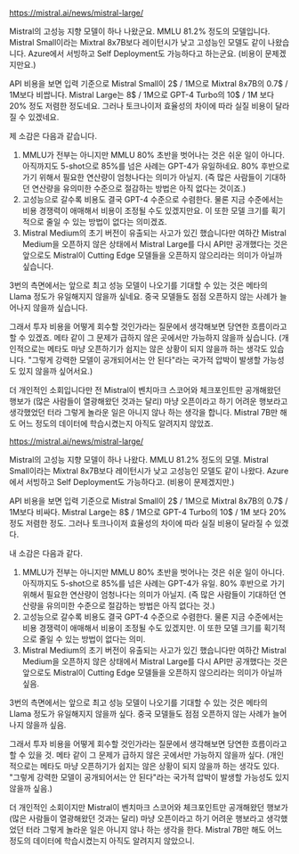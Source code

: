 https://mistral.ai/news/mistral-large/

Mistral의 고성능 지향 모델이 하나 나왔군요. MMLU 81.2% 정도의 모델입니다. Mistral Small이라는 Mixtral 8x7B보다 레이턴시가 낮고 고성능인 모델도 같이 나왔습니다. Azure에서 서빙하고 Self Deployment도 가능하다고 하는군요. (비용이 문제겠지만요.)

API 비용을 보면 입력 기준으로 Mistral Small이 2$ / 1M으로 Mixtral 8x7B의 0.7$ / 1M보다 비쌉니다. Mistral Large는 8$ / 1M으로 GPT-4 Turbo의 10$ / 1M 보다 20% 정도 저렴한 정도네요. 그러나 토크나이저 효율성의 차이에 따라 실질 비용이 달라질 수 있겠네요.

제 소감은 다음과 같습니다.

1. MMLU가 전부는 아니지만 MMLU 80% 초반을 벗어나는 것은 쉬운 일이 아니다. 아직까지도 5-shot으로 85%를 넘은 사례는 GPT-4가 유일하네요. 80% 후반으로 가기 위해서 필요한 연산량이 엄청나다는 의미가 아닐지. (즉 많은 사람들이 기대하던 연산량을 유의미한 수준으로 절감하는 방법은 아직 없다는 것이죠.)
2. 고성능으로 갈수록 비용도 결국 GPT-4 수준으로 수렴한다. 물론 지금 수준에서는 비용 경쟁력이 애매해서 비용이 조정될 수도 있겠지만요. 이 또한 모델 크기를 획기적으로 줄일 수 있는 방법이 없다는 의미겠죠.
3. Mistral Medium의 초기 버전이 유출되는 사고가 있긴 했습니다만 여하간 Mistral Medium을 오픈하지 않은 상태에서 Mistral Large를 다시 API만 공개했다는 것은 앞으로도 Mistral이 Cutting Edge 모델들을 오픈하지 않으리라는 의미가 아닐까 싶습니다.

3번의 측면에서는 앞으로 최고 성능 모델이 나오기를 기대할 수 있는 것은 메타의 Llama 정도가 유일해지지 않을까 싶네요. 중국 모델들도 점점 오픈하지 않는 사례가 늘어나지 않을까 싶습니다.

그래서 투자 비용을 어떻게 회수할 것인가라는 질문에서 생각해보면 당연한 흐름이라고 할 수 있겠죠. 메타 같이 그 문제가 급하지 않은 곳에서만 가능하지 않을까 싶습니다. (개인적으로는 메타도 마냥 오픈하기가 쉽지는 않은 상황이 되지 않을까 하는 생각도 있습니다. "그렇게 강력한 모델이 공개되어서는 안 된다"라는 국가적 압박이 발생할 가능성도 있지 않을까 싶어서요.)

더 개인적인 소회입니다만 전 Mistral이 벤치마크 스코어와 체크포인트만 공개해왔던 행보가 (많은 사람들이 열광해왔던 것과는 달리) 마냥 오픈이라고 하기 어려운 행보라고 생각했었던 터라 그렇게 놀라운 일은 아니지 않나 하는 생각을 합니다. Mistral 7B만 해도 어느 정도의 데이터에 학습시켰는지 아직도 알려지지 않았죠.


https://mistral.ai/news/mistral-large/

Mistral의 고성능 지향 모델이 하나 나왔다. MMLU 81.2% 정도의 모델. Mistral Small이라는 Mixtral 8x7B보다 레이턴시가 낮고 고성능인 모델도 같이 나왔다. Azure에서 서빙하고 Self Deployment도 가능하다고. (비용이 문제겠지만.)

API 비용을 보면 입력 기준으로 Mistral Small이 2$ / 1M으로 Mixtral 8x7B의 0.7$ / 1M보다 비싸다. Mistral Large는 8$ / 1M으로 GPT-4 Turbo의 10$ / 1M 보다 20% 정도 저렴한 정도. 그러나 토크나이저 효율성의 차이에 따라 실질 비용이 달라질 수 있겠다.

내 소감은 다음과 같다.

1. MMLU가 전부는 아니지만 MMLU 80% 초반을 벗어나는 것은 쉬운 일이 아니다. 아직까지도 5-shot으로 85%를 넘은 사례는 GPT-4가 유일. 80% 후반으로 가기 위해서 필요한 연산량이 엄청나다는 의미가 아닐지. (즉 많은 사람들이 기대하던 연산량을 유의미한 수준으로 절감하는 방법은 아직 없다는 것.)
2. 고성능으로 갈수록 비용도 결국 GPT-4 수준으로 수렴한다. 물론 지금 수준에서는 비용 경쟁력이 애매해서 비용이 조정될 수도 있겠지만. 이 또한 모델 크기를 획기적으로 줄일 수 있는 방법이 없다는 의미.
3. Mistral Medium의 초기 버전이 유출되는 사고가 있긴 했습니다만 여하간 Mistral Medium을 오픈하지 않은 상태에서 Mistral Large를 다시 API만 공개했다는 것은 앞으로도 Mistral이 Cutting Edge 모델들을 오픈하지 않으리라는 의미가 아닐까 싶음.

3번의 측면에서는 앞으로 최고 성능 모델이 나오기를 기대할 수 있는 것은 메타의 Llama 정도가 유일해지지 않을까 싶다. 중국 모델들도 점점 오픈하지 않는 사례가 늘어나지 않을까 싶음.

그래서 투자 비용을 어떻게 회수할 것인가라는 질문에서 생각해보면 당연한 흐름이라고 할 수 있을 것. 메타 같이 그 문제가 급하지 않은 곳에서만 가능하지 않을까 싶다. (개인적으로는 메타도 마냥 오픈하기가 쉽지는 않은 상황이 되지 않을까 하는 생각도 있다. "그렇게 강력한 모델이 공개되어서는 안 된다"라는 국가적 압박이 발생할 가능성도 있지 않을까 싶음.)

더 개인적인 소회이지만 Mistral이 벤치마크 스코어와 체크포인트만 공개해왔던 행보가 (많은 사람들이 열광해왔던 것과는 달리) 마냥 오픈이라고 하기 어려운 행보라고 생각했었던 터라 그렇게 놀라운 일은 아니지 않나 하는 생각을 한다. Mistral 7B만 해도 어느 정도의 데이터에 학습시켰는지 아직도 알려지지 않았으니.